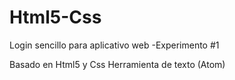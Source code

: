 # Html5-Css
 
 Login sencillo para aplicativo web 
 -Experimento #1 
 
 Basado en Html5 y Css 
 Herramienta de texto (Atom) 
